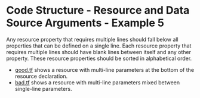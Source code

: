 # Code Structure - Resource and Data Source Arguments - Example 5

Any resource property that requires multiple lines should fall below all properties that can be defined on a single line. Each resource property that requires multiple lines should have blank lines between itself and any other property. These resource properties should be sorted in alphabetical order.

- [good.tf](good.tf) shows a resource with multi-line parameters at the bottom of the resource declaration.
- [bad.tf](bad.tf) shows a resource with multi-line parameters mixed between single-line parameters.
